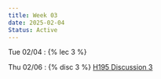 ```yaml
---
title: Week 03
date: 2025-02-04
Status: Active
---
```


Tue 02/04
: {% lec 3 %}

Thu 02/06
: {% disc 3 %} [H195 Discussion 3](https://docs.google.com/presentation/d/1ffaDDYHCsfaXC7TkoC851H-7xEo3tRd6kOzkNr2dTHA/edit?usp=drive_link)